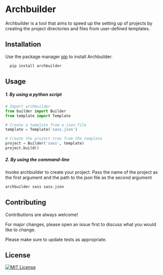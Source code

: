 
# Archbuilder

Archbuilder is a tool that aims to speed up the setting up of projects by creating the project directories and files from user-defined templates.

## Installation

Use the package manager [pip](https://pip.pypa.io/en/stable/) to install Archbuilder.
```bash
  pip install archbuilder
```
    
## Usage

##### 1. By using a python script
```python
# Import archbuilder
from builder import Builder
from template import Template

# Create a template from a json file
template = Template('sass.json')

# Create the project tree from the template
project = Builder('sass', template)
project.build()
```

##### 2. By using the command-line
Invoke archbuilder to create your project. Pass the name of the project as the first argument and the path to the json file as the second argument
```bash
archbuilder sass sass.json
```

## Contributing

Contributions are always welcome!

For major changes, please open an issue first
to discuss what you would like to change.

Please make sure to update tests as appropriate.
## License

[![MIT License](https://img.shields.io/badge/License-MIT-green.svg)](https://choosealicense.com/licenses/mit/)
